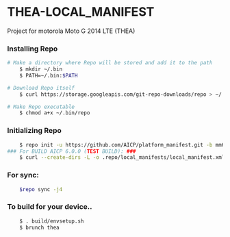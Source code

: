 THEA-LOCAL_MANIFEST
========================
Project for motorola Moto G 2014 LTE (THEA)

### Installing Repo ###
```bash
# Make a directory where Repo will be stored and add it to the path
    $ mkdir ~/.bin
    $ PATH=~/.bin:$PATH

# Download Repo itself
    $ curl https://storage.googleapis.com/git-repo-downloads/repo > ~/.bin/repo

# Make Repo executable
    $ chmod a+x ~/.bin/repo
```

### Initializing Repo ###
```bash
    $ repo init -u https://github.com/AICP/platform_manifest.git -b mm6.0
### For BUILD AICP 6.0.0 (TEST BUILD): ###
    $ curl --create-dirs -L -o .repo/local_manifests/local_manifest.xml -O -L https://raw.githubusercontent.com/MM-Thea/local_manifest/aicp-6.0/local_manifest.xml
```
### For sync: ###
```bash
    $repo sync -j4
```
### To build for your device.. ###
```bash
    $ . build/envsetup.sh
    $ brunch thea
```



